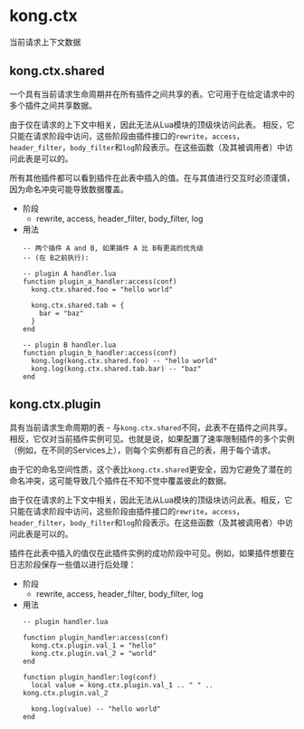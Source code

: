 # kong.ctx

当前请求上下文数据

## kong.ctx.shared

一个具有当前请求生命周期并在所有插件之间共享的表。它可用于在给定请求中的多个插件之间共享数据。  

由于仅在请求的上下文中相关，因此无法从Lua模块的顶级块访问此表。 相反，它只能在请求阶段中访问，这些阶段由插件接口的`rewrite`，`access`，`header_filter`，`body_filter`和`log`阶段表示。在这些函数（及其被调用者）中访问此表是可以的。

所有其他插件都可以看到插件在此表中插入的值。在与其值进行交互时必须谨慎，因为命名冲突可能导致数据覆盖。

- 阶段
	- rewrite, access, header_filter, body_filter, log
- 用法
	```
    -- 两个插件 A and B, 如果插件 A 比 B有更高的优先级
    -- (在 B之前执行):

    -- plugin A handler.lua
    function plugin_a_handler:access(conf)
      kong.ctx.shared.foo = "hello world"

      kong.ctx.shared.tab = {
        bar = "baz"
      }
    end

    -- plugin B handler.lua
    function plugin_b_handler:access(conf)
      kong.log(kong.ctx.shared.foo) -- "hello world"
      kong.log(kong.ctx.shared.tab.bar) -- "baz"
    end
    ```

## kong.ctx.plugin

具有当前请求生命周期的表 - 与`kong.ctx.shared`不同，此表不在插件之间共享。相反，它仅对当前插件实例可见。也就是说，如果配置了速率限制插件的多个实例（例如，在不同的Services上），则每个实例都有自己的表，用于每个请求。

由于它的命名空间性质，这个表比`kong.ctx.shared`更安全，因为它避免了潜在的命名冲突，这可能导致几个插件在不知不觉中覆盖彼此的数据。

由于仅在请求的上下文中相关，因此无法从Lua模块的顶级块访问此表。相反，它只能在请求阶段中访问，这些阶段由插件接口的`rewrite`，`access`，`header_filter`，`body_filter`和`log`阶段表示。在这些函数（及其被调用者）中访问此表是可以的。

插件在此表中插入的值仅在此插件实例的成功阶段中可见。例如，如果插件想要在日志阶段保存一些值以进行后处理：

- 阶段
	- rewrite, access, header_filter, body_filter, log
- 用法
	```
    -- plugin handler.lua

    function plugin_handler:access(conf)
      kong.ctx.plugin.val_1 = "hello"
      kong.ctx.plugin.val_2 = "world"
    end

    function plugin_handler:log(conf)
      local value = kong.ctx.plugin.val_1 .. " " .. kong.ctx.plugin.val_2

      kong.log(value) -- "hello world"
    end
    ```
























